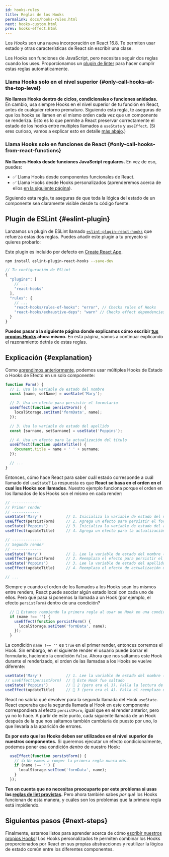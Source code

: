 ```yaml
---
id: hooks-rules
title: Reglas de los Hooks
permalink: docs/hooks-rules.html
next: hooks-custom.html
prev: hooks-effect.html
---
```


Los *Hooks* son una nueva incorporación en React 16.8. Te permiten usar estado y otras características de React sin escribir una clase.

Los Hooks son funciones de JavaScript, pero necesitas seguir dos reglas cuando los uses. Proporcionamos un [plugin de linter](https://www.npmjs.com/package/eslint-plugin-react-hooks) para hacer cumplir estas reglas automáticamente.

### Llama Hooks solo en el nivel superior {#only-call-hooks-at-the-top-level}

**No llames Hooks dentro de ciclos, condicionales o funciones anidadas.** En cambio, usa siempre Hooks en el nivel superior de tu función en React, antes de cualquier retorno prematuro. Siguiendo esta regla, te aseguras de que los hooks se llamen en el mismo orden cada vez que un componente se renderiza. Esto es lo que permite a React preservar correctamente el estado de los hooks entre multiples llamados a `useState` y `useEffect`. (Si eres curioso, vamos a explicar esto en detalle [más abajo](#explicación).)

### Llama Hooks solo en funciones de React {#only-call-hooks-from-react-functions}

**No llames Hooks desde funciones JavaScript regulares.** En vez de eso, puedes:

* ✅ Llama Hooks desde componentes funcionales de React.
* ✅ Llama Hooks desde Hooks personalizados (aprenderemos acerca de ellos [en la siguiente página](/docs/hooks-custom.html)).

Siguiendo esta regla, te aseguras de que toda la lógica del estado de un componente sea claramente visible desde tu código fuente.

## Plugin de ESLint {#eslint-plugin}

Lanzamos un plugin de ESLint llamado [`eslint-plugin-react-hooks`](https://www.npmjs.com/package/eslint-plugin-react-hooks) que refuerza estas dos reglas. Puedes añadir este plugin a tu proyecto si quieres probarlo:

Este plugin es incluido por defecto en [Create React App](/docs/create-a-new-react-app.html#create-react-app).

```bash
npm install eslint-plugin-react-hooks --save-dev
```

```js
// Tu configuración de ESLint
{
  "plugins": [
    // ...
    "react-hooks"
  ],
  "rules": {
    // ...
    "react-hooks/rules-of-hooks": "error", // Checks rules of Hooks
    "react-hooks/exhaustive-deps": "warn" // Checks effect dependencies
  }
}
```

**Puedes pasar a la siguiente página donde explicamos cómo escribir [tus propios Hooks](/docs/hooks-custom.html) ahora mismo.** En esta página, vamos a continuar explicando el razonamiento detrás de estas reglas.

## Explicación {#explanation}

Como [aprendimos anteriormente](/docs/hooks-state.html#tip-using-multiple-state-variables), podemos usar múltiples Hooks de Estado o Hooks de Efecto en un solo componente:

```js
function Form() {
  // 1. Usa la variable de estado del nombre
  const [name, setName] = useState('Mary');

  // 2. Usa un efecto para persistir el formulario
  useEffect(function persistForm() {
    localStorage.setItem('formData', name);
  });

  // 3. Usa la variable de estado del apellido
  const [surname, setSurname] = useState('Poppins');

  // 4. Usa un efecto para la actualización del título
  useEffect(function updateTitle() {
    document.title = name + ' ' + surname;
  });

  // ...
}
```

Entonces, cómo hace React para saber cuál estado corresponde a cuál llamado del `useState`? La respuesta es que **React se basa en el orden en el cual los Hooks son llamados**. Nuestro ejemplo funciona porque el orden en los llamados de los Hooks son el mismo en cada render:

```js
// ------------
// Primer render
// ------------
useState('Mary')           // 1. Inicializa la variable de estado del nombre con 'Mary'
useEffect(persistForm)     // 2. Agrega un efecto para persistir el formulario
useState('Poppins')        // 3. Inicializa la variable de estado del apellido con 'Poppins'
useEffect(updateTitle)     // 4. Agrega un efecto para la actualización del título

// -------------
// Segundo render
// -------------
useState('Mary')           // 1. Lee la variable de estado del nombre (el argumento es ignorado)
useEffect(persistForm)     // 2. Reemplaza el efecto para persistir el formulario
useState('Poppins')        // 3. Lee la variable de estado del apellido (el argumento es ignorado)
useEffect(updateTitle)     // 4. Reemplaza el efecto de actualización del título

// ...
```

Siempre y cuando el orden de los llamados a los Hooks sean los mismos entre renders, React puede asociar algún estado local con cada uno de ellos. Pero qué pasa si ponemos la llamada a un Hook (por ejemplo, el efecto `persistForm`) dentro de una condición?

```js
  // 🔴 Estamos rompiendo la primera regla al usar un Hook en una condición
  if (name !== '') {
    useEffect(function persistForm() {
      localStorage.setItem('formData', name);
    });
  }
```

La condición `name !== ''` es `true` en el primer render, entonces corremos el Hook. Sin embargo, en el siguiente render el usuario puede borrar el formulario, haciendo la condición `false`. Ahora que nos saltamos este Hook durante el renderizado, el orden de las llamadas a los Hooks se vuelve diferente: 

```js
useState('Mary')           // 1. Lee la variable de estado del nombre (el argumento es ignorado)
// useEffect(persistForm)  // 🔴 Este Hook fue saltado
useState('Poppins')        // 🔴 2 (pero era el 3). Falla la lectura de la variable de estado del apellido
useEffect(updateTitle)     // 🔴 3 (pero era el 4). Falla el reemplazo del efecto
```

React no sabría qué devolver para la segunda llamada del Hook `useState`. React esperaba que la segunda llamada al Hook en este componente correspondiera al efecto `persistForm`, igual que en el render anterior, pero ya no lo hace. A partir de este punto, cada siguiente llamada de un Hook después de la que nos saltamos también cambiaría de puesto por uno, lo que llevaría a la aparición de errores.

**Es por esto que los Hooks deben ser utilizados en el nivel superior de nuestros componentes.** Si queremos ejecutar un efecto condicionalmente, podemos poner esa condición *dentro* de nuestro Hook:

```js
  useEffect(function persistForm() {
    // 👍 No vamos a romper la primera regla nunca más.
    if (name !== '') {
      localStorage.setItem('formData', name);
    }
  });
```

**Ten en cuenta que no necesitas preocuparte por este problema si usas las [reglas de lint provistas](https://www.npmjs.com/package/eslint-plugin-react-hooks).** Pero ahora también sabes *por qué* los Hooks funcionan de esta manera, y cuáles son los problemas que la primera regla está impidiendo.

## Siguientes pasos {#next-steps}

Finalmente, estamos listos para aprender acerca de cómo [escribir nuestros propios Hooks](/docs/hooks-custom.html)! Los Hooks personalizados te permiten combinar los Hooks proporcionados por React en sus propias abstracciones y reutilizar la lógica de estado común entre los diferentes componentes.
